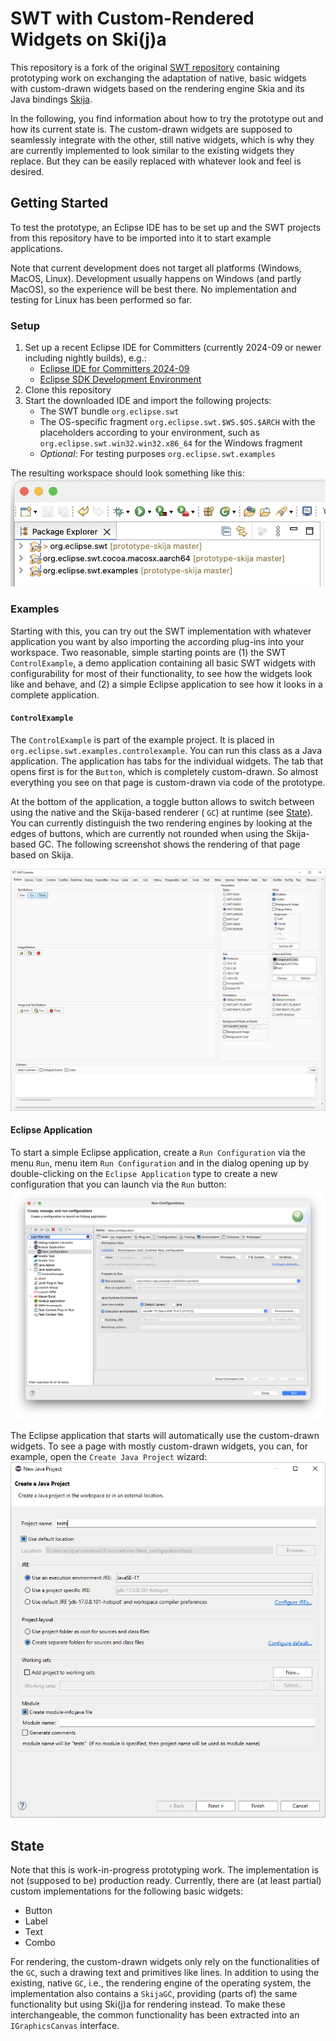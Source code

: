 # SWT with Custom-Rendered Widgets on Ski(j)a

This repository is a fork of the original [SWT repository](https://github.com/eclipse-platform/eclipse.platform.swt) containing prototyping work on exchanging the adaptation of native, basic widgets with custom-drawn widgets based on the rendering engine Skia and its Java bindings [Skija](https://github.com/JetBrains/skija).

In the following, you find information about how to try the prototype out and how its current state is. The custom-drawn widgets are supposed to seamlessly integrate with the other, still native widgets, which is why they are currently implemented to look similar to the existing widgets they replace. But they can be easily replaced with whatever look and feel is desired.

## Getting Started

To test the prototype, an Eclipse IDE has to be set up and the SWT projects from this repository have to be imported into it to start example applications.

Note that current development does not target all platforms (Windows, MacOS, Linux). Development usually happens on Windows (and partly MacOS), so the experience will be best there. No implementation and testing for Linux has been performed so far.

### Setup

1. Set up a recent Eclipse IDE for Committers (currently 2024-09 or newer including nightly builds), e.g.:
   - [Eclipse IDE for Committers 2024-09](https://www.eclipse.org/downloads/packages/release/2024-09/r/eclipse-ide-eclipse-committers)
   - [Eclipse SDK Development Environment](https://github.com/eclipse-platform/eclipse.platform?tab=readme-ov-file#how-to-contribute)
2. Clone this repository
3. Start the downloaded IDE and import the following projects:
   - The SWT bundle `org.eclipse.swt`
   - The OS-specific fragment `org.eclipse.swt.$WS.$OS.$ARCH` with the placeholders according to your environment, such as `org.eclipse.swt.win32.win32.x86_64` for the Windows fragment
   - _Optional:_ For testing purposes `org.eclipse.swt.examples`

The resulting workspace should look something like this:
![Workspace after setup](readme_images/workspace_after_setup.png)

### Examples

Starting with this, you can try out the SWT implementation with whatever application you want by also importing the according plug-ins into your workspace. Two reasonable, simple starting points are (1) the SWT `ControlExample`, a demo application containing all basic SWT widgets with configurability for most of their functionality, to see how the widgets look like and behave, and (2) a simple Eclipse application to see how it looks in a complete application.

#### `ControlExample`

The `ControlExample` is part of the example project. It is placed in `org.eclipse.swt.examples.controlexample`. You can run this class as a Java application. The application has tabs for the individual widgets. The tab that opens first is for the `Button`, which is completely custom-drawn. So almost everything you see on that page is custom-drawn via code of the prototype.

At the bottom of the application, a toggle button allows to switch between using the native and the Skija-based renderer ( `GC`) at runtime (see [State](#state)). You can currently distinguish the two rendering engines by looking at the edges of buttons, which are currently not rounded when using the Skija-based GC. The following screenshot shows the rendering of that page based on Skija.

![ControlExample Button Page](readme_images/controls_button_windows_custom_skijagc.png)

#### Eclipse Application

To start a simple Eclipse application, create a `Run Configuration` via the menu `Run`, menu item `Run Configuration` and in the dialog opening up by double-clicking on the `Eclipse Application` type to create a new configuration that you can launch via the `Run` button:
![Eclipse Application Run Configuration](readme_images/eclipse_run_configuration.png)

The Eclipse application that starts will automatically use the custom-drawn widgets. To see a page with mostly custom-drawn widgets, you can, for example, open the `Create Java Project` wizard:
![Java Project Creation Wizard](readme_images/java_project_creation_windows_custom_skijagc.png)

## State

Note that this is work-in-progress prototyping work. The implementation is not (supposed to be) production ready.
Currently, there are (at least partial) custom implementations for the following basic widgets:
- Button
- Label
- Text
- Combo

For rendering, the custom-drawn widgets only rely on the functionalities of the `GC`, such a drawing text and primitives like lines.
In addition to using the existing, native `GC`, i.e., the rendering engine of the operating system, the implementation also contains a `SkijaGC`, providing (parts of) the same functionality but using Ski(j)a for rendering instead. To make these interchangeable, the common functionality has been extracted into an `IGraphicsCanvas` interface.
